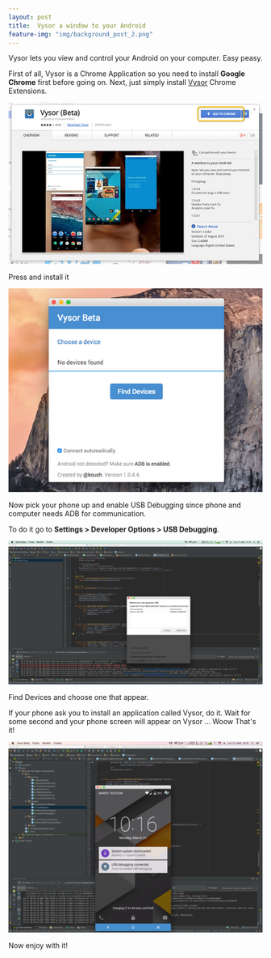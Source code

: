 ```yaml
---
layout: post
title:  Vysor a window to your Android
feature-img: "img/background_post_2.png"
---
```


Vysor lets you view and control your Android on your computer. Easy peasy.


First of all, Vysor is a Chrome Application so you need to install **Google Chrome** first before going on.
Next, just simply install [Vysor](https://chrome.google.com/webstore/detail/vysor-beta/gidgenkbbabolejbgbpnhbimgjbffefm) Chrome Extensions.

![vysor_extensions_1](/img/vysor_extensions_1.jpg)

Press and install it

![vysor_pick_up_device](/img/vysor_pick_up_device.jpg)

Now pick your phone up and enable USB Debugging since phone and computer needs ADB for communication.

To do it go to **Settings > Developer Options > USB Debugging**.

![vysor_choose_device](/img/vysor_choose_device.png)

Find Devices and choose one that appear.

If your phone ask you to install an application called Vysor, do it. Wait for some second and your phone screen will appear on Vysor ... Woow That's it!

![vysor_device_choosen](/img/vysor_device_choosen.png)

Now enjoy with it!
